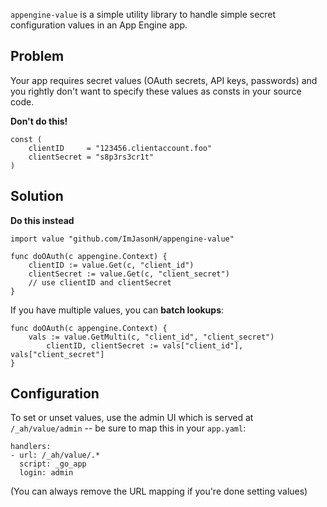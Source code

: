 `appengine-value` is a simple utility library to handle simple secret configuration values in an App Engine app.

Problem
-----

Your app requires secret values (OAuth secrets, API keys, passwords) and you rightly don't want to specify these values as consts in your source code.

**Don't do this!**

```
const (
	clientID     = "123456.clientaccount.foo"
	clientSecret = "s8p3rs3cr1t"
)
```

Solution
-----

**Do this instead**
```
import value "github.com/ImJasonH/appengine-value"

func doOAuth(c appengine.Context) {
	clientID := value.Get(c, "client_id")
	clientSecret := value.Get(c, "client_secret")
	// use clientID and clientSecret
}
```

If you have multiple values, you can **batch lookups**:
```
func doOAuth(c appengine.Context) {
	vals := value.GetMulti(c, "client_id", "client_secret")
        clientID, clientSecret := vals["client_id"], vals["client_secret"]
}
```

Configuration
-----

To set or unset values, use the admin UI which is served at `/_ah/value/admin` -- be sure to map this in your `app.yaml`:

```
handlers:
- url: /_ah/value/.*
  script: _go_app
  login: admin
```

(You can always remove the URL mapping if you're done setting values)
